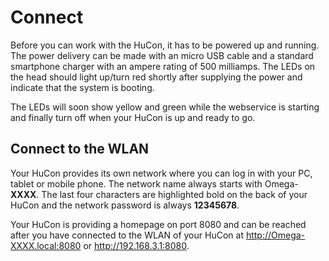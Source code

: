 # Connect

Before you can work with the HuCon, it has to be powered up and running. The power delivery can be made with an
micro USB cable and a standard smartphone charger with an ampere rating of 500 milliamps.
The LEDs on the head should light up/turn red shortly after supplying the power and indicate that the system is booting.

The LEDs will soon show yellow and green while the webservice is starting and finally turn off when your HuCon is up and ready to go.

## Connect to the WLAN
Your HuCon provides its own network where you can log in with your PC, tablet or mobile phone.
The network name always starts with Omega-**XXXX**. The last four characters are highlighted bold on the back of your HuCon and the network password is always **12345678**.

Your HuCon is providing a homepage on port 8080 and can be reached after you have connected to the WLAN of your HuCon at http://Omega-XXXX.local:8080 or http://192.168.3.1:8080.
